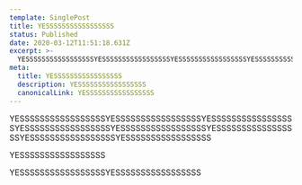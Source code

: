 ```yaml
---
template: SinglePost
title: YESSSSSSSSSSSSSSSSS
status: Published
date: 2020-03-12T11:51:18.631Z
excerpt: >-
  YESSSSSSSSSSSSSSSSSYESSSSSSSSSSSSSSSSSYESSSSSSSSSSSSSSSSSYESSSSSSSSSSSSSSSSSYESSSSSSSSSSSSSSSSSYESSSSSSSSSSSSSSSSS
meta:
  title: YESSSSSSSSSSSSSSSSS
  description: YESSSSSSSSSSSSSSSSS
  canonicalLink: YESSSSSSSSSSSSSSSSS
---
```

YESSSSSSSSSSSSSSSSSYESSSSSSSSSSSSSSSSSYESSSSSSSSSSSSSSSSSYESSSSSSSSSSSSSSSSSYESSSSSSSSSSSSSSSSSYESSSSSSSSSSSSSSSSSYESSSSSSSSSSSSSSSSSYESSSSSSSSSSSSSSSSS

YESSSSSSSSSSSSSSSSS

YESSSSSSSSSSSSSSSSSYESSSSSSSSSSSSSSSSS